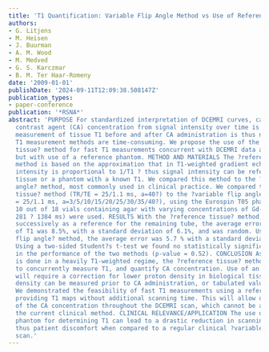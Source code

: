 ```yaml
---
title: 'T1 Quantification: Variable Flip Angle Method vs Use of Reference Phantom'
authors:
- G. Litjens
- M. Heisen
- J. Buurman
- A. M. Wood
- M. Medved
- G. S. Karczmar
- B. M. Ter Haar-Romeny
date: '2009-01-01'
publishDate: '2024-09-11T12:09:38.508147Z'
publication_types:
- paper-conference
publication: '*RSNA*'
abstract: 'PURPOSE For standardized interpretation of DCEMRI curves, calculation of
  contrast agent (CA) concentration from signal intensity over time is desired. Accurate
  measurement of tissue T1 before and after CA administration is thus necessary. Current
  T1 measurement methods are time-consuming. We propose the use of the ?reference
  tissue? method for fast T1 measurements concurrent with DCEMRI data acquisition,
  but with use of a reference phantom. METHOD AND MATERIALS The ?reference tissue?
  method is based on the approximation that in T1-weighted gradient echo images, signal
  intensity is proportional to 1/T1 ? thus signal intensity can be referenced to a
  tissue or a phantom with a known T1. We compared this method to the ?variable flip
  angle? method, most commonly used in clinical practice. We compared the ?reference
  tissue? method (TR/TE = 25/1.1 ms, a=40?) to the ?variable flip angle? method (TR/TE
  = 25/1.1 ms, a=3/5/10/15/20/25/30/35/40?), using the Eurospin T05 phantom, in which
  10 out of 18 vials containing agar with varying concentrations of Gd-DTPA (T1 range:
  281 ? 1384 ms) were used. RESULTS With the ?reference tissue? method, using 9 tubes
  successively as a reference for the remaining tube, the average error in the estimation
  of T1 was 8.5%, with a standard deviation of 6.1%, and was random. Using the ?variable
  flip angle? method, the average error was 5.7 % with a standard deviation of 3.8%.
  Using a two-sided Student?s t-test we found no statistically significant differences
  in the performance of the two methods (p-value = 0.52). CONCLUSION As DCEMRI imaging
  is done in a heavily T1-weighted regime, the ?reference tissue? method can be used
  to concurrently measure T1, and quantify CA concentration. Use of an agar phantom
  will require a correction for lower proton density in biological tissue. Proton
  density can be measured prior to CA administration, or tabulated values can be used.
  We demonstrated the feasibility of fast T1 measurements using a reference phantom,
  providing T1 maps without additional scanning time. This will allow quantification
  of the CA concentration throughout the DCEMRI scan, which cannot be achieved using
  the current clinical method. CLINICAL RELEVANCE/APPLICATION The use of a reference
  phantom for determining T1 can lead to a drastic reduction in scanning time and
  thus patient discomfort when compared to a regular clinical ?variable flip angle?
  scan.'
---
```

